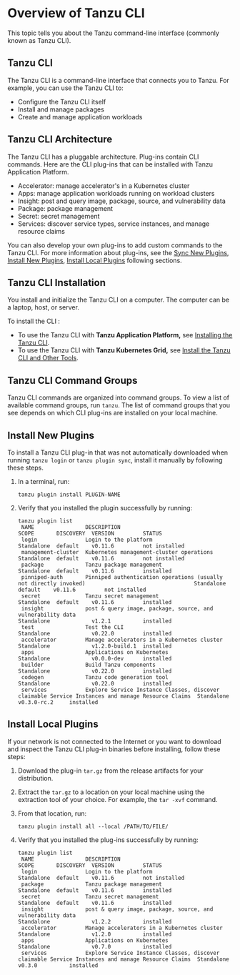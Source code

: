 # Overview of Tanzu CLI

This topic tells you about the Tanzu command-line interface (commonly known as Tanzu CLI).

## <a id="tanzu-cli"></a>Tanzu CLI

The Tanzu CLI is a command-line interface that connects you to Tanzu. For example, you can use the Tanzu CLI to:

- Configure the Tanzu CLI itself
- Install and manage packages
- Create and manage application workloads


## <a id="itanzu-cli-architecture"></a>Tanzu CLI Architecture

The Tanzu CLI has a pluggable architecture. Plug-ins contain CLI commands. Here are the CLI plug-ins that can be installed with Tanzu Application Platform.

- Accelerator: manage accelerator's in a Kubernetes cluster
- Apps: manage application workloads running on workload clusters
- Insight: post and query image, package, source, and vulnerability data
- Package: package management
- Secret: secret management
- Services: discover service types, service instances, and manage resource claims


You can also develop your own plug-ins to add custom commands to the Tanzu CLI. For more information about plug-ins, see the [Sync New Plugins](#plugin-sync), [Install New Plugins](#install-new), [Install Local Plugins](#install-local) following sections.

## <a id="tanzu-cli-install"></a>Tanzu CLI Installation

You install and initialize the Tanzu CLI on a computer. The computer can be a laptop, host, or server.

To install the CLI :

- To use the Tanzu CLI with **Tanzu Application Platform,** see [Installing the Tanzu CLI](../install-tanzu-cli.md#cli-and-plugin).
- To use the Tanzu CLI with **Tanzu Kubernetes Grid,** see [Install the Tanzu CLI and Other Tools](https://docs.vmware.com/en/VMware-Tanzu-Kubernetes-Grid-Integrated-Edition/1.14/tkgi/GUID-installing-cli.html#install-the-tkgi-cli-0).

## <a id="tanzu-cli-command-groups"></a>Tanzu CLI Command Groups

Tanzu CLI commands are organized into command groups. To view a list of available command groups, run `tanzu`. The list of command groups that you see depends on which CLI plug-ins are installed on your local machine.

## <a id="install-new"></a> Install New Plugins

To install a Tanzu CLI plug-in that was not automatically downloaded when running `tanzu login` or `tanzu plugin sync`, install it manually by following these steps.

1. In a terminal, run:

   ```
   tanzu plugin install PLUGIN-NAME
   ```

2. Verify that you installed the plugin successfully by running:

   ```
   tanzu plugin list
    NAME                DESCRIPTION                                                                                        SCOPE       DISCOVERY  VERSION         STATUS
    login               Login to the platform                                                                              Standalone  default    v0.11.6         not installed
    management-cluster  Kubernetes management-cluster operations                                                           Standalone  default    v0.11.6         not installed
    package             Tanzu package management                                                                           Standalone  default    v0.11.6         installed
    pinniped-auth       Pinniped authentication operations (usually not directly invoked)                                  Standalone  default    v0.11.6         not installed
    secret              Tanzu secret management                                                                            Standalone  default    v0.11.6         installed
    insight             post & query image, package, source, and vulnerability data                                        Standalone             v1.2.1          installed
    test                Test the CLI                                                                                       Standalone             v0.22.0         installed
    accelerator         Manage accelerators in a Kubernetes cluster                                                        Standalone             v1.2.0-build.1  installed
    apps                Applications on Kubernetes                                                                         Standalone             v0.0.0-dev      installed
    builder             Build Tanzu components                                                                             Standalone             v0.22.0         installed
    codegen             Tanzu code generation tool                                                                         Standalone             v0.22.0         installed
    services            Explore Service Instance Classes, discover claimable Service Instances and manage Resource Claims  Standalone             v0.3.0-rc.2     installed

   ```

## <a id="install-local"></a> Install Local Plugins

If your network is not connected to the Internet or you want to download and inspect
the Tanzu CLI plug-in binaries before installing, follow these steps:

1. Download the plug-in `tar.gz` from the release artifacts for your distribution.

2. Extract the `tar.gz` to a location on your local machine using the extraction tool of your choice.
For example, the `tar -xvf` command.

2. From that location, run:

   ```
   tanzu plugin install all --local /PATH/TO/FILE/
   ```

3. Verify that you installed the plug-ins successfully by running:

   ```
   tanzu plugin list
    NAME                DESCRIPTION                                                                                        SCOPE       DISCOVERY  VERSION         STATUS
    login               Login to the platform                                                                              Standalone  default    v0.11.6         not installed
    package             Tanzu package management                                                                           Standalone  default    v0.11.6         installed
    secret              Tanzu secret management                                                                            Standalone  default    v0.11.6         installed
    insight             post & query image, package, source, and vulnerability data                                        Standalone             v1.2.2          installed
    accelerator         Manage accelerators in a Kubernetes cluster                                                        Standalone             v1.2.0          installed
    apps                Applications on Kubernetes                                                                         Standalone             v0.7.0          installed
    services            Explore Service Instance Classes, discover claimable Service Instances and manage Resource Claims  Standalone             v0.3.0          installed

   ```
